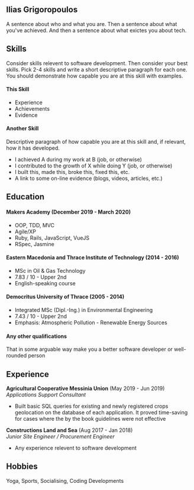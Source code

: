 ## Ilias Grigoropoulos

A sentence about who and what you are. Then a sentence about what you've achieved. And then a sentence about what exictes you about tech.

## Skills

Consider skills relevent to software development. Then consider your best skills. Pick 2-4 skills and write a short descriptive paragraph for each one. You should demonstrate how capable you are at this skill with examples.

#### This Skill

- Experience
- Achievements
- Evidence

#### Another Skill

Descriptive paragraph of how capable you are at this skill and, if relevant, how it has developed.

- I achieved A during my work at B (job, or otherwise)
- I contributed to the growth of X while doing Y (job, or otherwise)
- I built this, made this, broke this, fixed this, etc.
- A link to some on-line evidence (blogs, videos, articles, etc.)

## Education

#### Makers Academy (December 2019 - March 2020)

- OOP, TDD, MVC
- Agile/XP
- Ruby, Rails, JavaScript, VueJS
- RSpec, Jasmine

#### Eastern Macedonia and Thrace Institute of Technology (2014 - 2016)

- MSc in Oil & Gas Technology
- 7.83 / 10 - Upper 2nd
- English-speaking course

#### Democritus University of Thrace (2005 - 2014)

- Integrated MSc (Dipl.-Ing.) in Environmental Engineering
- 7.43 / 10 - Upper 2nd
- Emphasis: Atmospheric Pollution - Renewable Energy Sources

#### Any other qualifications

That in some arguable way make you a better software developer or well-rounded person

## Experience

**Agricultural Cooperative Messinia Union** (May 2019 - Jun 2019)    
*Applications Support Consultant*  
- Built basic SQL queries for existing and newly registered crops geolocation on the database of each application. It proved time-saving for cases where the by the book guidelines were not effective

**Constructions Land and Sea** (Aug 2017 - Jan 2018)   
*Junior Site Engineer / Procurement Engineer*  
- Any experience relevent to software development

## Hobbies

Yoga, Sports, Socialising, Coding Developments
